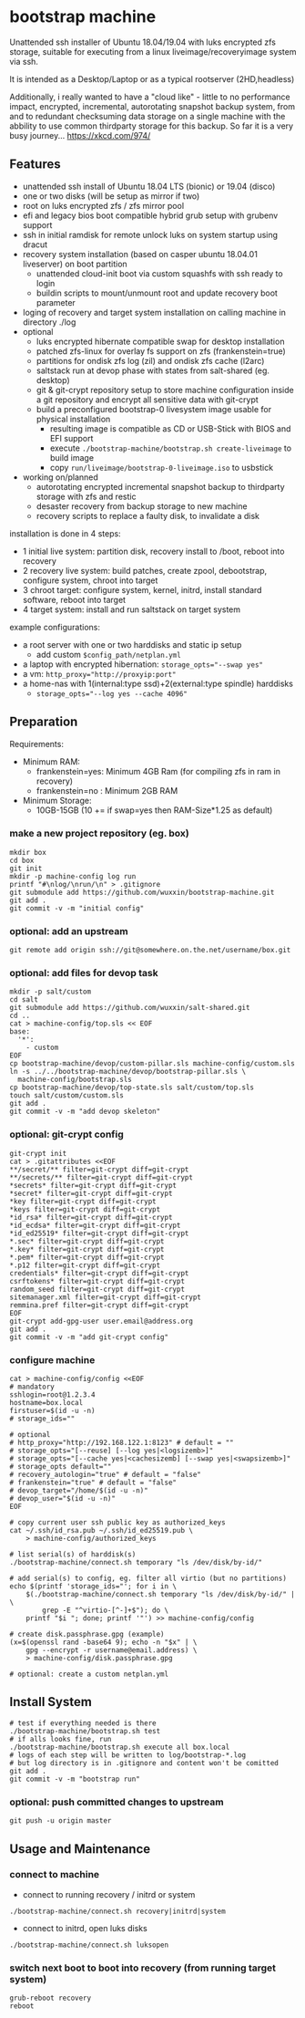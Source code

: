 # bootstrap machine

Unattended ssh installer of Ubuntu 18.04/19.04 with luks encrypted zfs storage,
suitable for executing from a linux liveimage/recoveryimage system via ssh.

It is intended as a Desktop/Laptop or as a typical rootserver (2HD,headless)

Additionally, i really wanted to have a "cloud like" - little to no performance impact, encrypted, incremental, autorotating snapshot backup system, from and to redundant checksuming data storage on a single machine with the abbility to use common thirdparty storage for this backup. So far it is a very busy journey... https://xkcd.com/974/

## Features

+ unattended ssh install of Ubuntu 18.04 LTS (bionic) or 19.04 (disco)
+ one or two disks (will be setup as mirror if two)
+ root on luks encrypted zfs / zfs mirror pool
+ efi and legacy bios boot compatible hybrid grub setup with grubenv support
+ ssh in initial ramdisk for remote unlock luks on system startup using dracut
+ recovery system installation (based on casper ubuntu 18.04.01 liveserver) on boot partition
    + unattended cloud-init boot via custom squashfs with ssh ready to login
    + buildin scripts to mount/unmount root and update recovery boot parameter
+ loging of recovery and target system installation on calling machine in directory ./log
+ optional
    + luks encrypted hibernate compatible swap for desktop installation
    + patched zfs-linux for overlay fs support on zfs (frankenstein=true)
    + partitions for ondisk zfs log (zil) and ondisk zfs cache (l2arc)
    + saltstack run at devop phase with states from salt-shared (eg. desktop)
    + git & git-crypt repository setup to store machine configuration inside a git repository and encrypt all sensitive data with git-crypt
    + build a preconfigured bootstrap-0 livesystem image usable for physical installation
        + resulting image is compatible as CD or USB-Stick with BIOS and EFI support
        + execute `./bootstrap-machine/bootstrap.sh create-liveimage` to build image
        + copy `run/liveimage/bootstrap-0-liveimage.iso` to usbstick
+ working on/planned
    + autorotating encrypted incremental snapshot backup to thirdparty storage with zfs and restic
    + desaster recovery from backup storage to new machine
    + recovery scripts to replace a faulty disk, to invalidate a disk

installation is done in 4 steps:

+ 1 initial live system: partition disk, recovery install to /boot, reboot into recovery
+ 2 recovery live system: build patches, create zpool, debootstrap, configure system, chroot into target
+ 3 chroot target: configure system, kernel, initrd, install standard software, reboot into target
+ 4 target system: install and run saltstack on target system

example configurations:

+ a root server with one or two harddisks and static ip setup
    + add custom `$config_path/netplan.yml`
+ a laptop with encrypted hibernation: `storage_opts="--swap yes"`
+ a vm: `http_proxy="http://proxyip:port"`
+ a home-nas with 1(internal:type ssd)+2(external:type spindle) harddisks
    + `storage_opts="--log yes --cache 4096"`

## Preparation

Requirements:
+ Minimum RAM:
  + frankenstein=yes: Minimum 4GB Ram (for compiling zfs in ram in recovery)
  + frankenstein=no : Minimum 2GB RAM
+ Minimum Storage:
  + 10GB-15GB (10 += if swap=yes then RAM-Size*1.25 as default)

### make a new project repository (eg. box)
```
mkdir box
cd box
git init
mkdir -p machine-config log run
printf "#\nlog/\nrun/\n" > .gitignore
git submodule add https://github.com/wuxxin/bootstrap-machine.git
git add .
git commit -v -m "initial config"
```

### optional: add an upstream
```
git remote add origin ssh://git@somewhere.on.the.net/username/box.git
```

### optional: add files for devop task
```
mkdir -p salt/custom
cd salt
git submodule add https://github.com/wuxxin/salt-shared.git
cd ..
cat > machine-config/top.sls << EOF
base:
  '*':
    - custom
EOF
cp bootstrap-machine/devop/custom-pillar.sls machine-config/custom.sls
ln -s ../../bootstrap-machine/devop/bootstrap-pillar.sls \
  machine-config/bootstrap.sls
cp bootstrap-machine/devop/top-state.sls salt/custom/top.sls
touch salt/custom/custom.sls
git add .
git commit -v -m "add devop skeleton"
```

### optional: git-crypt config

```
git-crypt init
cat > .gitattributes <<EOF
**/secret/** filter=git-crypt diff=git-crypt
**/secrets/** filter=git-crypt diff=git-crypt
*secrets* filter=git-crypt diff=git-crypt
*secret* filter=git-crypt diff=git-crypt
*key filter=git-crypt diff=git-crypt
*keys filter=git-crypt diff=git-crypt
*id_rsa* filter=git-crypt diff=git-crypt
*id_ecdsa* filter=git-crypt diff=git-crypt
*id_ed25519* filter=git-crypt diff=git-crypt
*.sec* filter=git-crypt diff=git-crypt
*.key* filter=git-crypt diff=git-crypt
*.pem* filter=git-crypt diff=git-crypt
*.p12 filter=git-crypt diff=git-crypt
credentials* filter=git-crypt diff=git-crypt
csrftokens* filter=git-crypt diff=git-crypt
random_seed filter=git-crypt diff=git-crypt
sitemanager.xml filter=git-crypt diff=git-crypt
remmina.pref filter=git-crypt diff=git-crypt
EOF
git-crypt add-gpg-user user.email@address.org
git add .
git commit -v -m "add git-crypt config"
```

### configure machine

```
cat > machine-config/config <<EOF
# mandatory
sshlogin=root@1.2.3.4
hostname=box.local
firstuser=$(id -u -n)
# storage_ids=""

# optional
# http_proxy="http://192.168.122.1:8123" # default = ""
# storage_opts="[--reuse] [--log yes|<logsizemb>]"
# storage_opts="[--cache yes|<cachesizemb] [--swap yes|<swapsizemb>]"
# storage_opts default=""
# recovery_autologin="true" # default = "false"
# frankenstein="true" # default = "false"
# devop_target="/home/$(id -u -n)"
# devop_user="$(id -u -n)"
EOF

# copy current user ssh public key as authorized_keys
cat ~/.ssh/id_rsa.pub ~/.ssh/id_ed25519.pub \
    > machine-config/authorized_keys

# list serial(s) of harddisk(s)
./bootstrap-machine/connect.sh temporary "ls /dev/disk/by-id/"

# add serial(s) to config, eg. filter all virtio (but no partitions)
echo $(printf 'storage_ids="'; for i in \
    $(./bootstrap-machine/connect.sh temporary "ls /dev/disk/by-id/" | \
        grep -E "^virtio-[^-]+$"); do \
    printf "$i "; done; printf '"') >> machine-config/config

# create disk.passphrase.gpg (example)
(x=$(openssl rand -base64 9); echo -n "$x" | \
    gpg --encrypt -r username@email.address) \
    > machine-config/disk.passphrase.gpg

# optional: create a custom netplan.yml

```

## Install System

```
# test if everything needed is there
./bootstrap-machine/bootstrap.sh test
# if alls looks fine, run
./bootstrap-machine/bootstrap.sh execute all box.local
# logs of each step will be written to log/bootstrap-*.log 
# but log directory is in .gitignore and content won't be comitted
git add .
git commit -v -m "bootstrap run"
```

### optional: push committed changes to upstream

```
git push -u origin master

```

## Usage and Maintenance

### connect to machine

+ connect to running recovery / initrd or system
```
./bootstrap-machine/connect.sh recovery|initrd|system
```

+ connect to initrd, open luks disks
```
./bootstrap-machine/connect.sh luksopen
```

### switch next boot to boot into recovery (from running target system)
```
grub-reboot recovery
reboot
```

